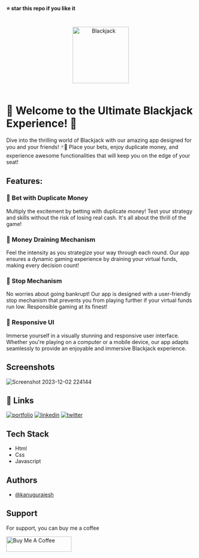 #### ⭐ star this repo if you like it
<br>
<div align="center">
  <img src="https://github.com/kanugurajesh/Blackjack/assets/120458029/b92b5375-df68-485b-9f8a-84e493f7496f" alt="Blackjack" width=150 height=150>
</div>
<br>

# 🎉 Welcome to the Ultimate Blackjack Experience! 🎰
Dive into the thrilling world of Blackjack with our amazing app designed for you and your friends! 🃏💸 Place your bets, enjoy duplicate money, and experience awesome functionalities that will keep you on the edge of your seat!

## Features:
### 🤑 Bet with Duplicate Money
Multiply the excitement by betting with duplicate money! Test your strategy and skills without the risk of losing real cash. It's all about the thrill of the game!

### 💼 Money Draining Mechanism
Feel the intensity as you strategize your way through each round. Our app ensures a dynamic gaming experience by draining your virtual funds, making every decision count!

### 🚫 Stop Mechanism
No worries about going bankrupt! Our app is designed with a user-friendly stop mechanism that prevents you from playing further if your virtual funds run low. Responsible gaming at its finest!

### 🎨 Responsive UI
Immerse yourself in a visually stunning and responsive user interface. Whether you're playing on a computer or a mobile device, our app adapts seamlessly to provide an enjoyable and immersive Blackjack experience.

## Screenshots

![Screenshot 2023-12-02 224144](https://github.com/kanugurajesh/Blackjack/assets/120458029/e66b0ac2-c40d-460c-99d1-630dab26e5ed)

## 🔗 Links
[![portfolio](https://img.shields.io/badge/my_portfolio-000?style=for-the-badge&logo=ko-fi&logoColor=white)](https://rajeshportfolio.me/)
[![linkedin](https://img.shields.io/badge/linkedin-0A66C2?style=for-the-badge&logo=linkedin&logoColor=white)](https://www.linkedin.com/in/rajesh-kanugu-aba8a3254/)
[![twitter](https://img.shields.io/badge/twitter-1DA1F2?style=for-the-badge&logo=twitter&logoColor=white)](https://twitter.com/exploringengin1)

## Tech Stack

- Html
- Css
- Javascript

## Authors

- [@kanugurajesh](https://github.com/kanugurajesh)

## Support

For support, you can buy me a coffee

<a href="https://www.buymeacoffee.com/kanugurajen" target="_blank"><img src="https://cdn.buymeacoffee.com/buttons/default-orange.png" alt="Buy Me A Coffee" height="41" width="174"></a>
